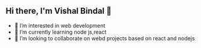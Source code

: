 ## Hi there, I'm Vishal Bindal 👋

- 👀 I’m interested in web development
- 🌱 I’m currently learning node js,react
- 💞️ I’m looking to collaborate on webd projects based on react and nodejs 

<!-- 
![Tr1ten's github stats](https://bad-apple-github-readme.vercel.app/api?show_bg=1&username=vbindal)

![Leetcode Stats](https://leetcard.jacoblin.cool/vbindal027?theme=light) -->

<!---
vbindal/vbindal is a ✨ special ✨ repository because its `README.md` (this file) appears on your GitHub profile.
You can click the Preview link to take a look at your changes.
![Leetcode Stats](https://leetcard.jacoblin.cool/JacobLinCool)
--->
